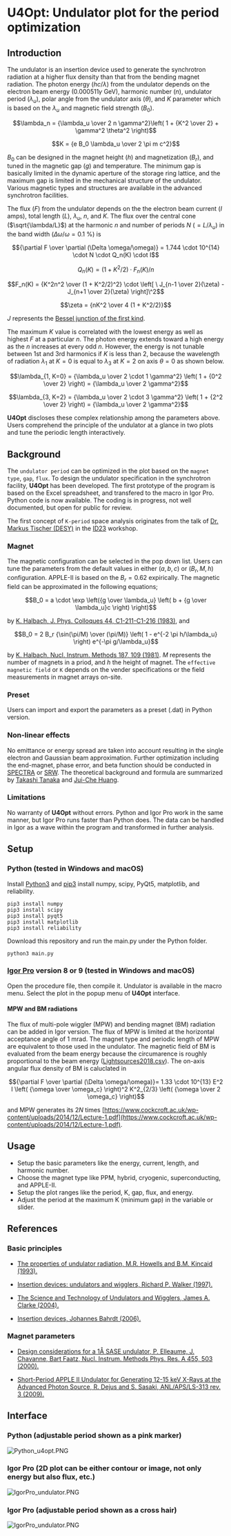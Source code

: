 # U4Opt: Undulator plot for the period optimization

## Introduction

The undulator is an insertion device used to generate the synchrotron radiation at a higher flux density than that from the bending magnet radiation. The photon energy ($hc/\lambda$) from the undulator depends on the electron beam energy ($0.000511\gamma$ GeV), harmonic number ($n$), undulator period ($\lambda_u$), polar angle from the undulator axis ($\theta$), and $K$ parameter which is based on the $\lambda_u$ and magnetic field strength ($B_0$). 

$$\lambda_n = {\lambda_u \over 2 n \gamma^2}\left( 1 + {K^2 \over 2} + \gamma^2 \theta^2 \right)$$

$$K = {e B_0 \lambda_u \over 2 \pi m c^2}$$


$B_0$ can be designed in the magnet height ($h$) and magnetization ($B_r$), and tuned in the magnetic gap ($g$) and temperature. The minimum gap is basically limited in the dynamic aperture of the storage ring lattice, and the maximum gap is limited in the mechanical structure of the undulator. Various magnetic types and structures are available in the advanced synchrotron facilities. 


The  flux ($F$) from the undulator depends on the the electron beam current ($I$ amps), total length ($L$), $\lambda_u$, $n$, and $K$. The flux over the central cone ($\sqrt{\lambda/L}$) at the harmonic $n$ and number of periods $N$ ($=L/\lambda_u$) in the band width ($\Delta \omega/\omega=0.1$ \%) is

$${\partial F \over \partial (\Delta \omega/\omega)} = 1.744 \cdot 10^{14} \cdot N \cdot Q_n(K) \cdot I$$

$$Q_n(K) = (1+K^2/2) \cdot F_n(K)/n$$

$$F_n(K) = {K^2n^2 \over (1 + K^2/2)^2} \cdot \left[ \ J_{n-1 \over 2}(\zeta) - J_{n+1 \over 2}(\zeta) \right]\^2$$

$$\zeta = {nK^2 \over 4 (1 + K^2/2)}$$

$J$ represents the [Bessel junction of the first kind](https://en.wikipedia.org/wiki/Bessel_function).


The maximum $K$ value is correlated with the lowest energy as well as highest $F$ at a particular $n$. The photon energy extends toward a high energy as the $n$ increases at every odd $n$. However, the energy is not tunable between 1st and 3rd harmonics if $K$ is less than 2, because the wavelength of radiation $\lambda_1$ at $K=0$ is equal to $\lambda_3$ at $K=2$ on axis $\theta = 0$ as shown below.

$$\lambda_{1, K=0} = {\lambda_u \over 2 \cdot 1 \gamma^2} \left( 1 + {0^2 \over 2} \right) = {\lambda_u \over 2 \gamma^2}$$

$$\lambda_{3, K=2} = {\lambda_u \over 2 \cdot 3 \gamma^2} \left( 1 + {2^2 \over 2} \right) = {\lambda_u \over 2 \gamma^2}$$


**U4Opt** discloses these complex relationship among the parameters above. Users comprehend the principle of the undulator at a glance in two plots and tune the periodic length interactively.



## Background

The `undulator period` can be optimized in the plot based on the `magnet type`, `gap`, `flux`. To design the undulator specification in the synchrotron facility, **U4Opt** has been developed. The first prototype of the program is based on the Excel spreadsheet, and transfered to the macro in Igor Pro. Python code is now available. The coding is in progress, not well documented, but open for public for review. 

The first concept of `K-period` space analysis originates from the talk of [Dr. Markus Tischer (DESY)](https://photon-science.desy.de/research/technical_groups/undulators/group_members/index_eng.html) in the [ID23](https://aps.anl.gov/Magnetic-Devices/Workshops-Proceedings/ID-23) workshop.

### Magnet

The magnetic configuration can be selected in the pop down list. Users can tune the parameters from the default values in either ($a, b, c$) or ($B_r, M, h$) configuration. APPLE-II is based on the $B_r = 0.62$ expirically. The magnetic field can be approximated in the following equations;

$$B_0 = a \cdot \exp \left({g \over \lambda_u} \left( b + {g \over \lambda_u}c \right) \right)$$ 

by [K. Halbach, J. Phys. Colloques 44, C1-211-C1-216 (1983)](https://doi.org/10.1051/jphyscol:1983120), and 

$$B_0 = 2 B_r {\sin(\pi/M) \over (\pi/M)} \left( 1 - e^{-2 \pi h/\lambda_u} \right) e^{-\pi g/\lambda_u}$$ 

by [K. Halbach, Nucl. Instrum. Methods 187, 109 (1981)](https://doi.org/10.1016/0029-554X(81)90477-8). $M$ represents the number of magnets in a priod, and $h$ the height of magnet. The `effective magnetic field` or `K` depends on the vender specifications or the field measurements in magnet arrays on-site.


### Preset

Users can import and export the parameters as a preset (.dat) in Python version.


### Non-linear effects

No emittance or energy spread are taken into account resulting in the single electron and Gaussian beam approximation. Further optimization including the end-magnet, phase error, and beta function should be conducted in [SPECTRA](https://spectrax.org/spectra/) or [SRW](https://www.aps.anl.gov/Science/Scientific-Software/OASYS). The theoretical background and formula are summarized by [Takashi Tanaka](https://doi.org/10.1103/PhysRevAccelBeams.21.110704) and [Jui-Che Huang](https://doi.org/10.1103/PhysRevAccelBeams.20.064801).


### Limitations

No warranty of **U4Opt** without errors. Python and Igor Pro work in the same manner, but Igor Pro runs faster than Python does. The data can be handled in Igor as a wave within the program and transformed in further analysis.


## Setup

### Python (tested in Windows and macOS)

Install [Python3](https://www.python.org/) and [pip3](https://pip.pypa.io/en/stable/installation/) install numpy, scipy, PyQt5, matplotlib, and reliability. 

```
pip3 install numpy
pip3 install scipy
pip3 install pyqt5
pip3 install matplotlib
pip3 install reliability
```

Download this repository and run the main.py under the Python folder.
```
python3 main.py
```

### [Igor Pro](https://www.wavemetrics.com/) version 8 or 9 (tested in Windows and macOS)

Open the procedure file, then compile it. Undulator is available in the macro menu. Select the plot in the popup menu of **U4Opt** interface.

#### MPW and BM radiations

The flux of multi-pole wiggler (MPW) and bending magnet (BM) radiation can be added in Igor version. The flux of MPW is limited at the horizontal acceptance angle of 1 mrad. The magnet type and periodic length of MPW are equivalent to those used in the undulator. The magnetic field of BM is evaluated from the beam energy because the circumarence is roughly proportional to the beam energy ([Lightsources2018.csv](/LS/Lightsources2018.csv)). The on-axis angular flux density of BM is caluclated in 

$${\partial F \over \partial (\Delta \omega/\omega)}= 1.33 \cdot 10^{13} E^2 I \left( {\omega \over \omega_c} \right)^2 K^2_{2/3} \left( {\omega \over 2 \omega_c} \right)$$

and MPW generates its $2N$ times [https://www.cockcroft.ac.uk/wp-content/uploads/2014/12/Lecture-1.pdf](https://www.cockcroft.ac.uk/wp-content/uploads/2014/12/Lecture-1.pdf).

## Usage

* Setup the basic parameters like the energy, current, length, and harmonic number.
* Choose the magnet type like PPM, hybrid, cryogenic, superconducting, and APPLE-II.
* Setup the plot ranges like the period, K, gap, flux, and energy.
* Adjust the period at the maximum K (minimum gap) in the variable or slider.


## References

### Basic principles

- [The properties of undulator radiation, M.R. Howells and B.M. Kincaid (1993).](https://cds.cern.ch/record/260372/files/P00021955.pdf)

- [Insertion devices: undulators and wigglers, Richard P. Walker (1997).](https://indico.ictp.it/event/a02011/contribution/1)

- [The Science and Technology of Undulators and Wigglers, James A. Clarke (2004).](https://doi.org/10.1093/acprof:oso/9780198508557.001.0001)

- [Insertion devices, Johannes Bahrdt (2006).](http://dx.doi.org/10.5170/CERN-2006-002.441)



### Magnet parameters

- [Design considerations for a 1Å SASE undulator, P. Elleaume, J. Chavanne, Bart Faatz, Nucl. Instrum. Methods Phys. Res. A 455, 503 (2000).](https://doi.org/10.1016/S0168-9002(00)00544-1)

- [Short-Period APPLE II Undulator for Generating 12-15 keV X-Rays at the Advanced Photon Source, R. Dejus and S. Sasaki, ANL/APS/LS-313 rev. 3 (2009).](https://www.aps.anl.gov/files/APS-sync/lsnotes/files/APS_1418272.pdf)

## Interface

### Python (adjustable period shown as a pink marker)

![Python_u4opt.PNG](/Images/Python_u4opt.PNG)

### Igor Pro (2D plot can be either contour or image, not only energy but also flux, etc.)

![IgorPro_undulator.PNG](/Images/IgorPro_undulator_interface.PNG)

### Igor Pro (adjustable period shown as a cross hair)

![IgorPro_undulator.PNG](/Images/IgorPro_undulator1.PNG)


